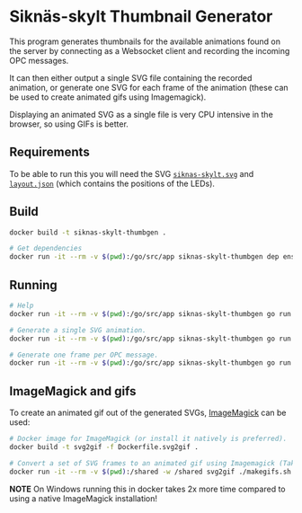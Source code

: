 Siknäs-skylt Thumbnail Generator
================================

This program generates thumbnails for the available animations found on the server by
connecting as a Websocket client and recording the incoming OPC messages.

It can then either output a single SVG file containing the recorded animation, or generate one SVG for each frame of the animation (these can be used to create animated gifs using Imagemagick).

Displaying an animated SVG as a single file is very CPU intensive in the browser, so using GIFs is better.

Requirements
------------

To be able to run this you will need the SVG [`siknas-skylt.svg`](siknas-skylt.svg) and [`layout.json`](layout.json) (which contains the positions of the LEDs).

Build
-----

```bash
docker build -t siknas-skylt-thumbgen .

# Get dependencies
docker run -it --rm -v $(pwd):/go/src/app siknas-skylt-thumbgen dep ensure -v
```

Running
-------

```bash
# Help
docker run -it --rm -v $(pwd):/go/src/app siknas-skylt-thumbgen go run *.go --help

# Generate a single SVG animation.
docker run -it --rm -v $(pwd):/go/src/app siknas-skylt-thumbgen go run *.go --host $(docker-machine ip):8080

# Generate one frame per OPC message.
docker run -it --rm -v $(pwd):/go/src/app siknas-skylt-thumbgen go run *.go --host $(docker-machine ip):8080 --output-frames
```

ImageMagick and gifs
--------------------

To create an animated gif out of the generated SVGs, [ImageMagick](https://www.imagemagick.org) can be used:

```bash
# Docker image for ImageMagick (or install it natively is preferred).
docker build -t svg2gif -f Dockerfile.svg2gif .

# Convert a set of SVG frames to an animated gif using Imagemagick (Takes a long time).
docker run -it --rm -v $(pwd):/shared -w /shared svg2gif ./makegifs.sh
```

**NOTE** On Windows running this in docker takes 2x more time compared to using a native ImageMagick installation!
